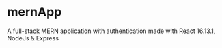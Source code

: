 # mernApp
A full-stack MERN application with authentication made with React 16.13.1, NodeJs & Express
